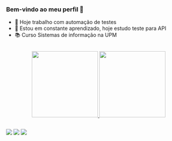 ### Bem-vindo ao meu perfil 🙂


- 🔭 Hoje trabalho com automação de testes
- 🌱 Estou em constante aprendizado, hoje estudo teste para API
- 📚 Curso Sistemas de informação na UPM
</div>
  
  ##
 
<div> 
<div align="center">
  <a href="https://github.com/Leandro0270">
  <img height="180em" src="https://github-readme-stats.vercel.app/api?username=Leandro0270&show_icons=true&theme=dark&include_all_commits=true&count_private=true"/>
  <img height="180em" src="https://github-readme-stats.vercel.app/api/top-langs/?username=Leandro0270&layout=compact&langs_count=7&theme=dark"/>
</div>
  </div>
  
  ##
 
<div> 
  <a href = "mailto:qa.leandrosilva@gmail.com"><img src="https://img.shields.io/badge/-Gmail-%23333?style=for-the-badge&logo=gmail&logoColor=white" target="_blank"></a>
  <a href="https://www.linkedin.com/in/leandrosilva2703/" target="_blank"><img src="https://img.shields.io/badge/-LinkedIn-%230077B5?style=for-the-badge&logo=linkedin&logoColor=white" target="_blank"></a>
  <a href="https://t.me/leandro0270" target="_blank"><img src="https://img.shields.io/badge/Telegram-2CA5E0?style=for-the-badge&logo=telegram&logoColor=white" target="_blank"></a>

 
</div>
